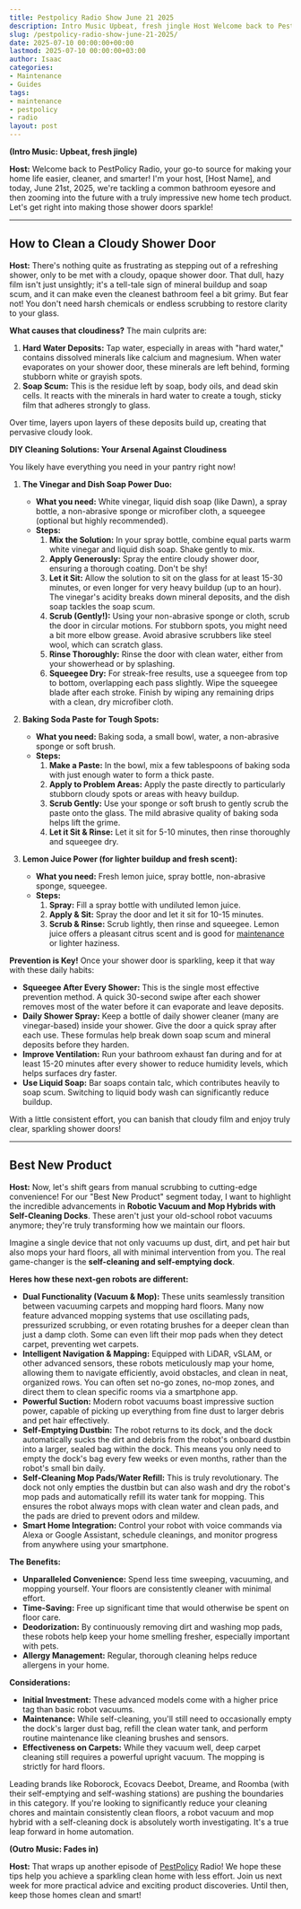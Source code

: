```yaml
---
title: Pestpolicy Radio Show June 21 2025
description: Intro Music Upbeat, fresh jingle Host Welcome back to PestPolicy Radio, your go-to source for making your home life easier, cleaner, and smarter!
slug: /pestpolicy-radio-show-june-21-2025/
date: 2025-07-10 00:00:00+00:00
lastmod: 2025-07-10 00:00:00+03:00
author: Isaac
categories:
- Maintenance
- Guides
tags:
- maintenance
- pestpolicy
- radio
layout: post
---
```

**(Intro Music: Upbeat, fresh jingle)**

**Host:** Welcome back to PestPolicy Radio, your go-to source for making your home life easier, cleaner, and smarter! I'm your host, [Host Name], and today, June 21st, 2025, we're tackling a common bathroom eyesore and then zooming into the future with a truly impressive new home tech product. Let's get right into making those shower doors sparkle!

---

## How to Clean a Cloudy Shower Door

**Host:** There's nothing quite as frustrating as stepping out of a refreshing shower, only to be met with a cloudy, opaque shower door. That dull, hazy film isn't just unsightly; it's a tell-tale sign of mineral buildup and soap scum, and it can make even the cleanest bathroom feel a bit grimy. But fear not! You don't need harsh chemicals or endless scrubbing to restore clarity to your glass.

**What causes that cloudiness?**
The main culprits are:
1.  **Hard Water Deposits:** Tap water, especially in areas with "hard water," contains dissolved minerals like calcium and magnesium. When water evaporates on your shower door, these minerals are left behind, forming stubborn white or grayish spots.
2.  **Soap Scum:** This is the residue left by soap, body oils, and dead skin cells. It reacts with the minerals in hard water to create a tough, sticky film that adheres strongly to glass.

Over time, layers upon layers of these deposits build up, creating that pervasive cloudy look.

**DIY Cleaning Solutions: Your Arsenal Against Cloudiness**

You likely have everything you need in your pantry right now!

1.  **The Vinegar and Dish Soap Power Duo:**
    * **What you need:** White vinegar, liquid dish soap (like Dawn), a spray bottle, a non-abrasive sponge or microfiber cloth, a squeegee (optional but highly recommended).
    * **Steps:**
        1.  **Mix the Solution:** In your spray bottle, combine equal parts warm white vinegar and liquid dish soap. Shake gently to mix.
        2.  **Apply Generously:** Spray the entire cloudy shower door, ensuring a thorough coating. Don't be shy!
        3.  **Let it Sit:** Allow the solution to sit on the glass for at least 15-30 minutes, or even longer for very heavy buildup (up to an hour). The vinegar's acidity breaks down mineral deposits, and the dish soap tackles the soap scum.
        4.  **Scrub (Gently!):** Using your non-abrasive sponge or cloth, scrub the door in circular motions. For stubborn spots, you might need a bit more elbow grease. Avoid abrasive scrubbers like steel wool, which can scratch glass.
        5.  **Rinse Thoroughly:** Rinse the door with clean water, either from your showerhead or by splashing.
        6.  **Squeegee Dry:** For streak-free results, use a squeegee from top to bottom, overlapping each pass slightly. Wipe the squeegee blade after each stroke. Finish by wiping any remaining drips with a clean, dry microfiber cloth.

2.  **Baking Soda Paste for Tough Spots:**
    * **What you need:** Baking soda, a small bowl, water, a non-abrasive sponge or soft brush.
    * **Steps:**
        1.  **Make a Paste:** In the bowl, mix a few tablespoons of baking soda with just enough water to form a thick paste.
        2.  **Apply to Problem Areas:** Apply the paste directly to particularly stubborn cloudy spots or areas with heavy buildup.
        3.  **Scrub Gently:** Use your sponge or soft brush to gently scrub the paste onto the glass. The mild abrasive quality of baking soda helps lift the grime.
        4.  **Let it Sit & Rinse:** Let it sit for 5-10 minutes, then rinse thoroughly and squeegee dry.

3.  **Lemon Juice Power (for lighter buildup and fresh scent):**
    * **What you need:** Fresh lemon juice, spray bottle, non-abrasive sponge, squeegee.
    * **Steps:**
        1.  **Spray:** Fill a spray bottle with undiluted lemon juice.
        2.  **Apply & Sit:** Spray the door and let it sit for 10-15 minutes.
        3.  **Scrub & Rinse:** Scrub lightly, then rinse and squeegee. Lemon juice offers a pleasant citrus scent and is good for [maintenance](https://pestpolicy.com/pestpolicy-radio-show-june-20-2025/) or lighter haziness.

**Prevention is Key!**
Once your shower door is sparkling, keep it that way with these daily habits:

* **Squeegee After Every Shower:** This is the single most effective prevention method. A quick 30-second swipe after each shower removes most of the water before it can evaporate and leave deposits.
* **Daily Shower Spray:** Keep a bottle of daily shower cleaner (many are vinegar-based) inside your shower. Give the door a quick spray after each use. These formulas help break down soap scum and mineral deposits before they harden.
* **Improve Ventilation:** Run your bathroom exhaust fan during and for at least 15-20 minutes after every shower to reduce humidity levels, which helps surfaces dry faster.
* **Use Liquid Soap:** Bar soaps contain talc, which contributes heavily to soap scum. Switching to liquid body wash can significantly reduce buildup.

With a little consistent effort, you can banish that cloudy film and enjoy truly clear, sparkling shower doors!

---

## Best New Product

**Host:** Now, let's shift gears from manual scrubbing to cutting-edge convenience! For our "Best New Product" segment today, I want to highlight the incredible advancements in **Robotic Vacuum and Mop Hybrids with Self-Cleaning Docks**. These aren't just your old-school robot vacuums anymore; they're truly transforming how we maintain our floors.

Imagine a single device that not only vacuums up dust, dirt, and pet hair but also mops your hard floors, all with minimal intervention from you. The real game-changer is the **self-cleaning and self-emptying dock**.

**Heres how these next-gen robots are different:**

* **Dual Functionality (Vacuum & Mop):** These units seamlessly transition between vacuuming carpets and mopping hard floors. Many now feature advanced mopping systems that use oscillating pads, pressurized scrubbing, or even rotating brushes for a deeper clean than just a damp cloth. Some can even lift their mop pads when they detect carpet, preventing wet carpets.
* **Intelligent Navigation & Mapping:** Equipped with LiDAR, vSLAM, or other advanced sensors, these robots meticulously map your home, allowing them to navigate efficiently, avoid obstacles, and clean in neat, organized rows. You can often set no-go zones, no-mop zones, and direct them to clean specific rooms via a smartphone app.
* **Powerful Suction:** Modern robot vacuums boast impressive suction power, capable of picking up everything from fine dust to larger debris and pet hair effectively.
* **Self-Emptying Dustbin:** The robot returns to its dock, and the dock automatically sucks the dirt and debris from the robot's onboard dustbin into a larger, sealed bag within the dock. This means you only need to empty the dock's bag every few weeks or even months, rather than the robot's small bin daily.
* **Self-Cleaning Mop Pads/Water Refill:** This is truly revolutionary. The dock not only empties the dustbin but can also wash and dry the robot's mop pads and automatically refill its water tank for mopping. This ensures the robot always mops with clean water and clean pads, and the pads are dried to prevent odors and mildew.
* **Smart Home Integration:** Control your robot with voice commands via Alexa or Google Assistant, schedule cleanings, and monitor progress from anywhere using your smartphone.

**The Benefits:**

* **Unparalleled Convenience:** Spend less time sweeping, vacuuming, and mopping yourself. Your floors are consistently cleaner with minimal effort.
* **Time-Saving:** Free up significant time that would otherwise be spent on floor care.
* **Deodorization:** By continuously removing dirt and washing mop pads, these robots help keep your home smelling fresher, especially important with pets.
* **Allergy Management:** Regular, thorough cleaning helps reduce allergens in your home.

**Considerations:**

* **Initial Investment:** These advanced models come with a higher price tag than basic robot vacuums.
* **Maintenance:** While self-cleaning, you'll still need to occasionally empty the dock's larger dust bag, refill the clean water tank, and perform routine maintenance like cleaning brushes and sensors.
* **Effectiveness on Carpets:** While they vacuum well, deep carpet cleaning still requires a powerful upright vacuum. The mopping is strictly for hard floors.

Leading brands like Roborock, Ecovacs Deebot, Dreame, and Roomba (with their self-emptying and self-washing stations) are pushing the boundaries in this category. If you're looking to significantly reduce your cleaning chores and maintain consistently clean floors, a robot vacuum and mop hybrid with a self-cleaning dock is absolutely worth investigating. It's a true leap forward in home automation.

**(Outro Music: Fades in)**

**Host:** That wraps up another episode of [PestPolicy](https://pestpolicy.com/pestpolicy-radio-show-podcast-june-10-2025/) Radio! We hope these tips help you achieve a sparkling clean home with less effort. Join us next week for more practical advice and exciting product discoveries. Until then, keep those homes clean and smart!